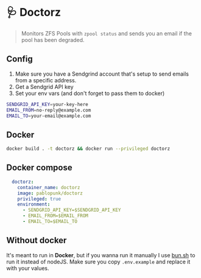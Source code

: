 # 🩺 Doctorz

> Monitors ZFS Pools with `zpool status` and sends you an email if the pool has been degraded.


## Config

1. Make sure you have a Sendgrind account that's setup to send emails from a specific address.  
2. Get a Sendgrid API key
3. Set your env vars (and don't forget to pass them to docker)
```bash
SENDGRID_API_KEY=your-key-here
EMAIL_FROM=no-reply@example.com
EMAIL_TO=your-email@example.com
```


## Docker

```bash
docker build . -t doctorz && docker run --privileged doctorz
```

## Docker compose

```yaml
  doctorz:
    container_name: doctorz
    image: pablopunk/doctorz
    privileged: true
    environment:
      - SENDGRID_API_KEY=$SENDGRID_API_KEY
      - EMAIL_FROM=$EMAIL_FROM
      - EMAIL_TO=$EMAIL_TO
```


## Without docker

It's meant to run in **Docker**, but if you wanna run it manually I use [bun.sh](https://bun.sh) to run it instead of nodeJS. Make sure you copy `.env.example` and replace it with your values.
